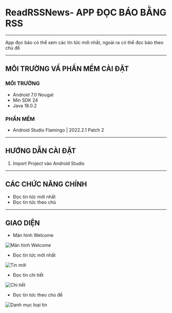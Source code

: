 # ReadRSSNews- APP ĐỌC BÁO BẰNG RSS
***
App đọc báo có thể xem các tin  tức mới nhất, ngoài ra có thể đọc báo theo chủ đề
***
## MÔI TRƯỜNG VẦ PHẦN MỀM CÀI ĐẶT
### MÔI TRƯỜNG
* Android 7.0 Nougat
* Min SDK 24
* Java 18.0.2
### PHẦN MỀM
* Android Studio Flamingo | 2022.2.1 Patch 2
***
## HƯỚNG DẪN CÀI ĐẶT
1) Import Project vào Android Studio
***
## CÁC CHỨC NĂNG CHÍNH
* Đọc tin tức mới nhất
* Đọc tin tức theo chủ
***
## GIAO DIỆN
* Màn hình Welcome

![Màn hình Welcome](https://github.com/HoangLinhSama/ReadRSSNews/blob/master/Image/welcome.png)

* Đọc tin tức mới nhất

![Tin mới](https://github.com/HoangLinhSama/ReadRSSNews/blob/master/Image/tin_moi_nhat.png)

* Đọc tin chi tiết

![Chi tiết](https://github.com/HoangLinhSama/ReadRSSNews/blob/master/Image/doc_tin_chi_tiet.png)

* Đọc tin tức theo chủ đề

![Danh mục loại tin](https://github.com/HoangLinhSama/ReadRSSNews/blob/master/Image/danh_muc_loai_tin.png)

